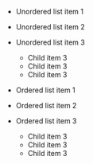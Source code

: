 * Unordered list item 1
* Unordered list item 2
* Unordered list item 3
  * Child item 3 
  * Child item 3
  * Child item 3
  
  
* Ordered list item 1
* Ordered list item 2
* Ordered list item 3
  * Child item 3 
  * Child item 3
  * Child item 3
